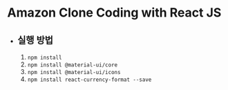 # Amazon Clone Coding with React JS



- ## 실행 방법

  1. `npm install`<br/>
  2. `npm install @material-ui/core`<br/>
  3. `npm install @material-ui/icons`<br/>
  4. `npm install react-currency-format --save`

  

